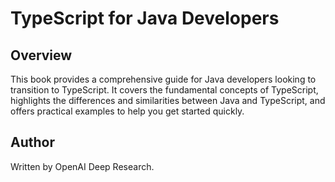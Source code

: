 # TypeScript for Java Developers

## Overview

This book provides a comprehensive guide for Java developers looking to transition to TypeScript. It covers the fundamental concepts of TypeScript, highlights the differences and similarities between Java and TypeScript, and offers practical examples to help you get started quickly.

## Author

Written by OpenAI Deep Research.